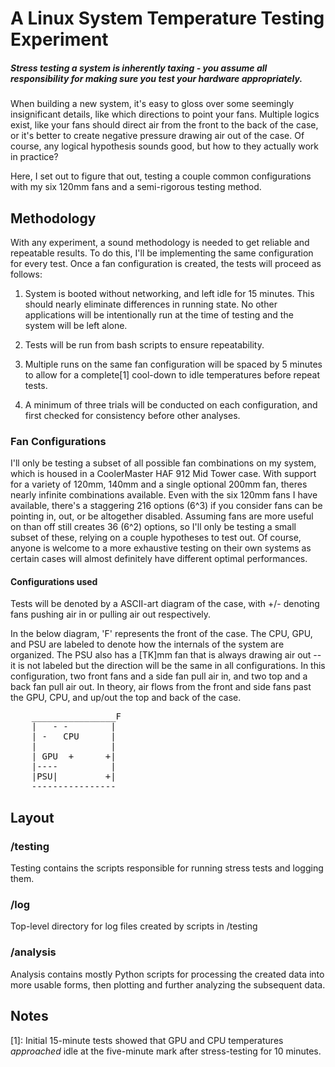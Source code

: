 # A Linux System Temperature Testing Experiment

##### Stress testing a system is inherently taxing - you assume all responsibility for making sure you test your hardware appropriately.

When building a new system, it's easy to gloss over some seemingly insignificant details, like which directions to point 
your fans. Multiple logics exist, like your fans should direct air from the front to the back of the case, or it's 
better to create negative pressure drawing air out of the case. Of course, any logical hypothesis sounds good, 
but how to they actually work in practice?

Here, I set out to figure that out, testing a couple common configurations with my six 120mm fans and a semi-rigorous testing method.

## Methodology

With any experiment, a sound methodology is needed to get reliable and repeatable results. To do this, I'll be implementing the same configuration for every test. Once a fan configuration is created, the tests will proceed as follows:

1) System is booted without networking, and left idle for 15 minutes. This should nearly eliminate differences in 
running state. No other applications will be intentionally run at the time of testing and the system will be left alone. 

2) Tests will be run from bash scripts to ensure repeatability. 

3) Multiple runs on the same fan configuration will be spaced by 5 minutes to allow for a complete[1] cool-down to idle 
temperatures before repeat tests.

4) A minimum of three trials will be conducted on each configuration, and first checked for consistency before other 
analyses.

### Fan Configurations
I'll only be testing a subset of all possible fan combinations on my system, which is housed in a CoolerMaster HAF 912 
Mid Tower case. With support for a variety of 120mm, 140mm and a single optional 200mm fan, theres nearly infinite 
combinations available. Even with the six 120mm fans I have available, there's a staggering 216 options (6^3) if you 
consider fans can be pointing in, out, or be altogether disabled. Assuming fans are more useful on than off still creates 36 
(6^2) options, so I'll only be testing a small subset of these, relying on a couple hypotheses to test out. Of course, 
anyone is welcome to a more exhaustive testing on their own systems as certain cases will almost definitely have 
different optimal performances.

#### Configurations used

Tests will be denoted by a ASCII-art diagram of the case, with +/- denoting fans pushing air in or pulling air out respectively.

In the below diagram, 'F' represents the front of the case. The CPU, GPU, and PSU are labeled to denote how the 
internals of the system are organized. The PSU also has a [TK]mm fan that is always drawing air out -- it is not labeled but 
the direction will be the same in all configurations. In this configuration, two front fans and a side fan pull air in, and two top and a 
back fan pull air out. In theory, air flows from the front and side fans past the GPU, CPU, and up/out the top and 
back of the case. 

<pre>
    ________________F
    |   - -        |
    | -   CPU      |
    |              |
    | GPU  +      +|
    |----          |
    |PSU|         +|
    ----------------
</pre>

## Layout

### /testing
Testing contains the scripts responsible for running stress tests and logging them.

### /log
Top-level directory for log files created by scripts in /testing

### /analysis
Analysis contains mostly Python scripts for processing the created data into more usable forms, then plotting and 
further analyzing the subsequent data.

## Notes
[1]: Initial 15-minute tests showed that GPU and CPU temperatures *approached* idle at the five-minute mark after stress-testing for 10 minutes.


